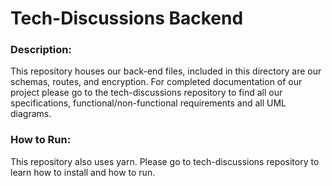 # Tech-Discussions Backend

### Description: 

This repository houses our back-end files, included in this directory are our schemas, routes, and encryption. For completed documentation of our project please go to the tech-discussions repository to find all our specifications, functional/non-functional requirements and all UML diagrams.

### How to Run: 

This repository also uses yarn. Please go to tech-discussions repository to learn how to install and how to run. 
